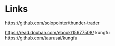 

# Links

https://github.com/solopointer/thunder-trader

https://read.douban.com/ebook/15677508/  kungfu
https://github.com/taurusai/kungfu



